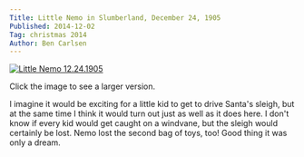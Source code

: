 ```yaml
---
Title: Little Nemo in Slumberland, December 24, 1905
Published: 2014-12-02
Tag: christmas 2014
Author: Ben Carlsen
---
```

[![Little Nemo 12.24.1905](http://blog.arkholt.com/media/decstrips/02-little-nemo-19051224-l.jpeg)](http://blog.arkholt.com/media/decstrips/02-little-nemo-19051224-l.jpeg)

Click the image to see a larger version.

I imagine it would be exciting for a little kid to get to drive Santa's sleigh, but at the same time I think it would turn out just as well as it does here. I don't know if every kid would get caught on a windvane, but the sleigh would certainly be lost. Nemo lost the second bag of toys, too! Good thing it was only a dream.
